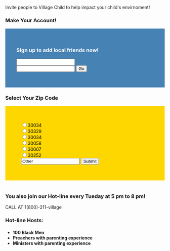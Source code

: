  Invite people to Village Child to help impact your child's envirnoment! 

### Make Your Account!
<div style="background-color:steelBlue; color:white; padding:35px;">
            <h3> <p><strong>Sign up to add local friends now!</strong></p> </h3>
            <form>
            <input type="text" name="name"/> <br/>
            <input type="password" name="password" />
            <input type="submit" value="Go" />
            </form> 
        </div>

###  Select Your Zip Code


<div style="background-color:gold; color:black; padding:50px;">
<input type="radio" name="zip" value="other" />30034 <br />
<input type="radio" name="zip" value="other" />30329 <br />
<input type="radio" name="zip" value="other" />30034 <br />
<input type="radio" name="zip" value="other" />30058 <br />
<input type="radio" name="zip" value="other" />30007 <br />
<input type="radio" name="zip" value="other" />30252 <br />
<input type="text" name="zip" value="Other"  />
<input type="submit" value="Submit" />
</div> <br />




### You also join our Hot-line every Tueday at 5 pm to 8 pm! 
CALL AT 1(800)-211-village

<!--style="color:blue"> -->
<h3> Hot-line Hosts:</h3>
<h4> <ul>
<li>100 Black Men </li>
<li>Preachers with parenting experience</li>
<li>Ministers with parenting experience</li>
</ul> 
</h4>
